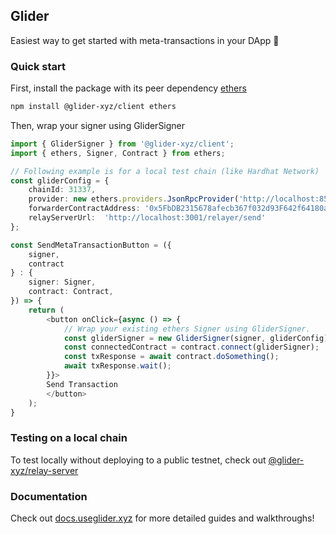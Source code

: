 ## Glider

Easiest way to get started with meta-transactions in your DApp 🛫

### Quick start

First, install the package with its peer dependency [ethers](https://www.npmjs.com/package/ethers)

```bash
npm install @glider-xyz/client ethers
```

Then, wrap your signer using GliderSigner

```typescript
import { GliderSigner } from '@glider-xyz/client';
import { ethers, Signer, Contract } from ethers;

// Following example is for a local test chain (like Hardhat Network)
const gliderConfig = {
	chainId: 31337,
	provider: new ethers.providers.JsonRpcProvider('http://localhost:8545'),
	forwarderContractAddress: '0x5FbDB2315678afecb367f032d93F642f64180aa3',
	relayServerUrl:  'http://localhost:3001/relayer/send'
};

const SendMetaTransactionButton = ({
	signer,
	contract
} : {
	signer: Signer,
	contract: Contract,
}) => {
	return (
		<button onClick={async () => {
			// Wrap your existing ethers Signer using GliderSigner.
			const gliderSigner = new GliderSigner(signer, gliderConfig);
			const connectedContract = contract.connect(gliderSigner);
			const txResponse = await contract.doSomething();
			await txResponse.wait();
		}}>
		Send Transaction
		</button>
	);
}

```

### Testing on a local chain

To test locally without deploying to a public testnet, check out [@glider-xyz/relay-server](https://www.npmjs.com/package/@glider-xyz/relay-server)

### Documentation

Check out [docs.useglider.xyz](https://docs.useglider.xyz) for more detailed guides and walkthroughs!
